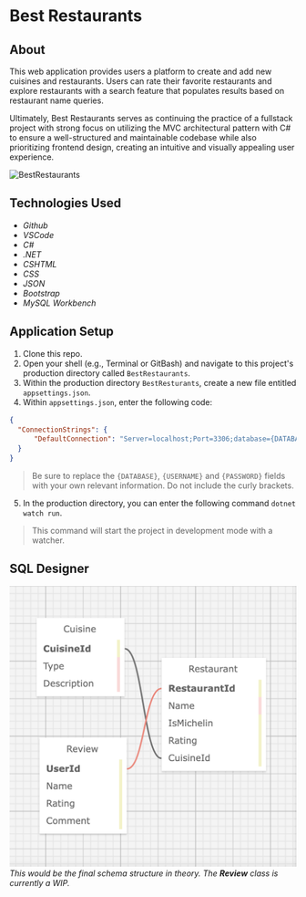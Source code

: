 # Best Restaurants

## About
This web application provides users a platform to create and add new cuisines and restaurants. Users can rate their favorite restaurants and explore restaurants with a search feature that populates results based on restaurant name queries. 

Ultimately, Best Restaurants serves as continuing the practice of a fullstack project with strong focus on utilizing the MVC architectural pattern with C# to ensure a well-structured and maintainable codebase while also prioritizing frontend design, creating an intuitive and visually appealing user experience.

![BestRestaurants](https://github.com/jeremyjosol/BestRestaurants/blob/main/BestRestaurants/wwwroot/img/BestRestaurants.jpg?raw=true)

## Technologies Used
* _Github_
* _VSCode_
* _C#_
* _.NET_
* _CSHTML_
* _CSS_
* _JSON_
* _Bootstrap_
* _MySQL Workbench_

## Application Setup

1. Clone this repo.
2. Open your shell (e.g., Terminal or GitBash) and navigate to this project's production directory called `BestRestaurants`. 
3. Within the production directory `BestResturants`, create a new file entitled `appsettings.json`.
4. Within `appsettings.json`, enter the following code:
```json
{
  "ConnectionStrings": {
      "DefaultConnection": "Server=localhost;Port=3306;database={DATABASE};uid={USERNAME};pwd={PASSWORD};",
  }
}
```
  > Be sure to replace the `{DATABASE}`, `{USERNAME}` and `{PASSWORD}` fields with your own relevant information. Do not include the curly brackets.
5. In the production directory, you can enter the following command `dotnet watch run`.
  > This command will start the project in development mode with a watcher.

## SQL Designer
![RestaurantSQL](https://github.com/jeremyjosol/BestRestaurants/blob/main/BestRestaurants/wwwroot/img/RestaurantSQL.jpg?raw=true)
_This would be the final schema structure in theory._
_The **Review** class is currently a WIP._